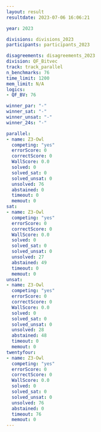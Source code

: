 ```yaml
---
layout: result
resultdate: 2023-07-06 16:06:21

year: 2023

divisions: divisions_2023
participants: participants_2023

disagreements: disagreements_2023
division: QF_Bitvec
track: track_parallel
n_benchmarks: 76
time_limit: 1200
mem_limit: N/A
logics:
- QF_BV: 76

winner_par: "-"
winner_sat: "-"
winner_unsat: "-"
winner_24s: "-"

parallel:
- name: Z3-Owl
  competing: "yes"
  errorScore: 0
  correctScore: 0
  WallScore: 0.0
  solved: 0
  solved_sat: 0
  solved_unsat: 0
  unsolved: 76
  abstained: 0
  timeout: 0
  memout: 0
sat:
- name: Z3-Owl
  competing: "yes"
  errorScore: 0
  correctScore: 0
  WallScore: 0.0
  solved: 0
  solved_sat: 0
  solved_unsat: 0
  unsolved: 27
  abstained: 49
  timeout: 0
  memout: 0
unsat:
- name: Z3-Owl
  competing: "yes"
  errorScore: 0
  correctScore: 0
  WallScore: 0.0
  solved: 0
  solved_sat: 0
  solved_unsat: 0
  unsolved: 28
  abstained: 48
  timeout: 0
  memout: 0
twentyfour:
- name: Z3-Owl
  competing: "yes"
  errorScore: 0
  correctScore: 0
  WallScore: 0.0
  solved: 0
  solved_sat: 0
  solved_unsat: 0
  unsolved: 76
  abstained: 0
  timeout: 76
  memout: 0
---
```

